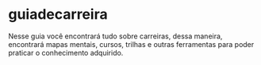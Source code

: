 # guiadecarreira
Nesse guia você encontrará tudo sobre carreiras, dessa maneira, encontrará mapas mentais, cursos, trilhas e outras ferramentas para poder praticar o conhecimento adquirido.
